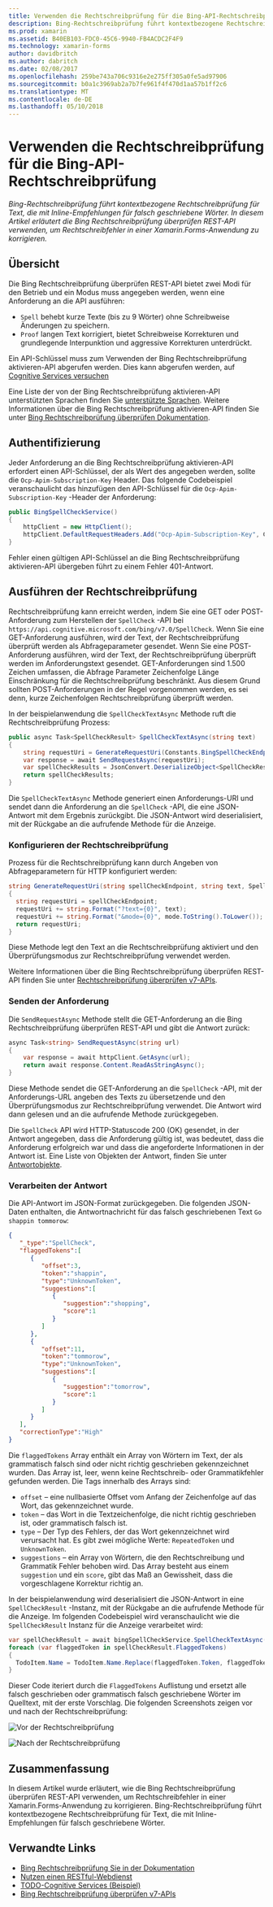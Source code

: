 ```yaml
---
title: Verwenden die Rechtschreibprüfung für die Bing-API-Rechtschreibprüfung
description: Bing-Rechtschreibprüfung führt kontextbezogene Rechtschreibprüfung für Text, die mit Inline-Empfehlungen für falsch geschriebene Wörter. In diesem Artikel erläutert die Bing Rechtschreibprüfung überprüfen REST-API verwenden, um Rechtschreibfehler in einer Xamarin.Forms-Anwendung zu korrigieren.
ms.prod: xamarin
ms.assetid: B40EB103-FDC0-45C6-9940-FB4ACDC2F4F9
ms.technology: xamarin-forms
author: davidbritch
ms.author: dabritch
ms.date: 02/08/2017
ms.openlocfilehash: 259be743a706c9316e2e275ff305a0fe5ad97906
ms.sourcegitcommit: b0a1c3969ab2a7b7fe961f4f470d1aa57b1ff2c6
ms.translationtype: MT
ms.contentlocale: de-DE
ms.lasthandoff: 05/10/2018
---
```

# <a name="spell-checking-using-the-bing-spell-check-api"></a>Verwenden die Rechtschreibprüfung für die Bing-API-Rechtschreibprüfung

_Bing-Rechtschreibprüfung führt kontextbezogene Rechtschreibprüfung für Text, die mit Inline-Empfehlungen für falsch geschriebene Wörter. In diesem Artikel erläutert die Bing Rechtschreibprüfung überprüfen REST-API verwenden, um Rechtschreibfehler in einer Xamarin.Forms-Anwendung zu korrigieren._

## <a name="overview"></a>Übersicht

Die Bing Rechtschreibprüfung überprüfen REST-API bietet zwei Modi für den Betrieb und ein Modus muss angegeben werden, wenn eine Anforderung an die API ausführen:

- `Spell` behebt kurze Texte (bis zu 9 Wörter) ohne Schreibweise Änderungen zu speichern.
- `Proof` langen Text korrigiert, bietet Schreibweise Korrekturen und grundlegende Interpunktion und aggressive Korrekturen unterdrückt.

Ein API-Schlüssel muss zum Verwenden der Bing Rechtschreibprüfung aktivieren-API abgerufen werden. Dies kann abgerufen werden, auf [Cognitive Services versuchen](https://azure.microsoft.com/try/cognitive-services/)

Eine Liste der von der Bing Rechtschreibprüfung aktivieren-API unterstützten Sprachen finden Sie [unterstützte Sprachen](/azure/cognitive-services/bing-spell-check/bing-spell-check-supported-languages/). Weitere Informationen über die Bing Rechtschreibprüfung aktivieren-API finden Sie unter [Bing Rechtschreibprüfung überprüfen Dokumentation](/azure/cognitive-services/bing-spell-check/).

## <a name="authentication"></a>Authentifizierung

Jeder Anforderung an die Bing Rechtschreibprüfung aktivieren-API erfordert einen API-Schlüssel, der als Wert des angegeben werden, sollte die `Ocp-Apim-Subscription-Key` Header. Das folgende Codebeispiel veranschaulicht das hinzufügen den API-Schlüssel für die `Ocp-Apim-Subscription-Key` -Header der Anforderung:

```csharp
public BingSpellCheckService()
{
    httpClient = new HttpClient();
    httpClient.DefaultRequestHeaders.Add("Ocp-Apim-Subscription-Key", Constants.BingSpellCheckApiKey);
}
```

Fehler einen gültigen API-Schlüssel an die Bing Rechtschreibprüfung aktivieren-API übergeben führt zu einem Fehler 401-Antwort.

## <a name="performing-spell-checking"></a>Ausführen der Rechtschreibprüfung

Rechtschreibprüfung kann erreicht werden, indem Sie eine GET oder POST-Anforderung zum Herstellen der `SpellCheck` -API bei `https://api.cognitive.microsoft.com/bing/v7.0/SpellCheck`. Wenn Sie eine GET-Anforderung ausführen, wird der Text, der Rechtschreibprüfung überprüft werden als Abfrageparameter gesendet. Wenn Sie eine POST-Anforderung ausführen, wird der Text, der Rechtschreibprüfung überprüft werden im Anforderungstext gesendet. GET-Anforderungen sind 1.500 Zeichen umfassen, die Abfrage Parameter Zeichenfolge Länge Einschränkung für die Rechtschreibprüfung beschränkt. Aus diesem Grund sollten POST-Anforderungen in der Regel vorgenommen werden, es sei denn, kurze Zeichenfolgen Rechtschreibprüfung überprüft werden.

In der beispielanwendung die `SpellCheckTextAsync` Methode ruft die Rechtschreibprüfung Prozess:

```csharp
public async Task<SpellCheckResult> SpellCheckTextAsync(string text)
{
    string requestUri = GenerateRequestUri(Constants.BingSpellCheckEndpoint, text, SpellCheckMode.Spell);
    var response = await SendRequestAsync(requestUri);
    var spellCheckResults = JsonConvert.DeserializeObject<SpellCheckResult>(response);
    return spellCheckResults;
}
```

Die `SpellCheckTextAsync` Methode generiert einen Anforderungs-URI und sendet dann die Anforderung an die `SpellCheck` -API, die eine JSON-Antwort mit dem Ergebnis zurückgibt. Die JSON-Antwort wird deserialisiert, mit der Rückgabe an die aufrufende Methode für die Anzeige.

### <a name="configuring-spell-checking"></a>Konfigurieren der Rechtschreibprüfung

Prozess für die Rechtschreibprüfung kann durch Angeben von Abfrageparametern für HTTP konfiguriert werden:

```csharp
string GenerateRequestUri(string spellCheckEndpoint, string text, SpellCheckMode mode)
{
  string requestUri = spellCheckEndpoint;
  requestUri += string.Format("?text={0}", text);                         // text to spell check
  requestUri += string.Format("&mode={0}", mode.ToString().ToLower());    // spellcheck mode - proof or spell
  return requestUri;
}
```

Diese Methode legt den Text an die Rechtschreibprüfung aktiviert und den Überprüfungsmodus zur Rechtschreibprüfung verwendet werden.

Weitere Informationen über die Bing Rechtschreibprüfung überprüfen REST-API finden Sie unter [Rechtschreibprüfung überprüfen v7-APIs](/rest/api/cognitiveservices/bing-spell-check-api-v7-reference/).

### <a name="sending-the-request"></a>Senden der Anforderung

Die `SendRequestAsync` Methode stellt die GET-Anforderung an die Bing Rechtschreibprüfung überprüfen REST-API und gibt die Antwort zurück:

```csharp
async Task<string> SendRequestAsync(string url)
{
    var response = await httpClient.GetAsync(url);
    return await response.Content.ReadAsStringAsync();
}
```

Diese Methode sendet die GET-Anforderung an die `SpellCheck` -API, mit der Anforderungs-URL angeben des Texts zu übersetzende und den Überprüfungsmodus zur Rechtschreibprüfung verwendet. Die Antwort wird dann gelesen und an die aufrufende Methode zurückgegeben.

Die `SpellCheck` API wird HTTP-Statuscode 200 (OK) gesendet, in der Antwort angegeben, dass die Anforderung gültig ist, was bedeutet, dass die Anforderung erfolgreich war und dass die angeforderte Informationen in der Antwort ist. Eine Liste von Objekten der Antwort, finden Sie unter [Antwortobjekte](/rest/api/cognitiveservices/bing-spell-check-api-v7-reference#response-objects).

### <a name="processing-the-response"></a>Verarbeiten der Antwort

Die API-Antwort im JSON-Format zurückgegeben. Die folgenden JSON-Daten enthalten, die Antwortnachricht für das falsch geschriebenen Text `Go shappin tommorow`:

```json
{  
   "_type":"SpellCheck",
   "flaggedTokens":[  
      {  
         "offset":3,
         "token":"shappin",
         "type":"UnknownToken",
         "suggestions":[  
            {  
               "suggestion":"shopping",
               "score":1
            }
         ]
      },
      {  
         "offset":11,
         "token":"tommorow",
         "type":"UnknownToken",
         "suggestions":[  
            {  
               "suggestion":"tomorrow",
               "score":1
            }
         ]
      }
   ],
   "correctionType":"High"
}
```

Die `flaggedTokens` Array enthält ein Array von Wörtern im Text, der als grammatisch falsch sind oder nicht richtig geschrieben gekennzeichnet wurden. Das Array ist, leer, wenn keine Rechtschreib- oder Grammatikfehler gefunden werden. Die Tags innerhalb des Arrays sind:

- `offset` – eine nullbasierte Offset vom Anfang der Zeichenfolge auf das Wort, das gekennzeichnet wurde.
- `token` – das Wort in die Textzeichenfolge, die nicht richtig geschrieben ist, oder grammatisch falsch ist.
- `type` – Der Typ des Fehlers, der das Wort gekennzeichnet wird verursacht hat. Es gibt zwei mögliche Werte: `RepeatedToken` und `UnknownToken`.
- `suggestions` – ein Array von Wörtern, die den Rechtschreibung und Grammatik Fehler behoben wird. Das Array besteht aus einem `suggestion` und ein `score`, gibt das Maß an Gewissheit, dass die vorgeschlagene Korrektur richtig an.

In der beispielanwendung wird deserialisiert die JSON-Antwort in eine `SpellCheckResult` -Instanz, mit der Rückgabe an die aufrufende Methode für die Anzeige. Im folgenden Codebeispiel wird veranschaulicht wie die `SpellCheckResult` Instanz für die Anzeige verarbeitet wird:

```csharp
var spellCheckResult = await bingSpellCheckService.SpellCheckTextAsync(TodoItem.Name);
foreach (var flaggedToken in spellCheckResult.FlaggedTokens)
{
  TodoItem.Name = TodoItem.Name.Replace(flaggedToken.Token, flaggedToken.Suggestions.FirstOrDefault().Suggestion);
}
```

Dieser Code iteriert durch die `FlaggedTokens` Auflistung und ersetzt alle falsch geschrieben oder grammatisch falsch geschriebene Wörter im Quelltext, mit der erste Vorschlag. Die folgenden Screenshots zeigen vor und nach der Rechtschreibprüfung:

![](spell-check-images/before-spell-check.png "Vor der Rechtschreibprüfung")

![](spell-check-images/after-spell-check.png "Nach der Rechtschreibprüfung")

## <a name="summary"></a>Zusammenfassung

In diesem Artikel wurde erläutert, wie die Bing Rechtschreibprüfung überprüfen REST-API verwenden, um Rechtschreibfehler in einer Xamarin.Forms-Anwendung zu korrigieren. Bing-Rechtschreibprüfung führt kontextbezogene Rechtschreibprüfung für Text, die mit Inline-Empfehlungen für falsch geschriebene Wörter.

## <a name="related-links"></a>Verwandte Links

- [Bing Rechtschreibprüfung Sie in der Dokumentation](/azure/cognitive-services/bing-spell-check/)
- [Nutzen einen RESTful-Webdienst](~/xamarin-forms/data-cloud/consuming/rest.md)
- [TODO-Cognitive Services (Beispiel)](https://developer.xamarin.com/samples/xamarin-forms/WebServices/TodoCognitiveServices/)
- [Bing Rechtschreibprüfung überprüfen v7-APIs](/rest/api/cognitiveservices/bing-spell-check-api-v7-reference/)
